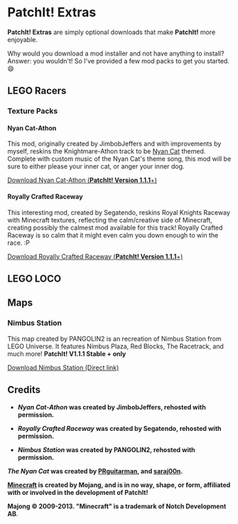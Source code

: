 PatchIt! Extras
===============

**PatchIt! Extras** are simply optional downloads that make **PatchIt!** more enjoyable.

Why would you download a mod installer and not have anything to install?  Answer: you wouldn't! So I've provided a few mod packs
to get you started. :smile:

LEGO Racers
-----------

### Texture Packs

#### Nyan Cat-Athon

This mod, originally created by JimbobJeffers and with improvements by myself, reskins the Knightmare-Athon track to be [Nyan Cat](http://www.youtube.com/watch?v=QH2-TGUlwu4) themed. 
Complete with custom music of the Nyan Cat's theme song, this mod will be sure to either please your inner cat, or anger your inner dog.

[Download Nyan Cat-Athon (**PatchIt! Version 1.1.1**+)](https://github.com/le717/ShareIt/raw/master/Extras/Nyan_Cat-Athon_v1.1.1.zip)

#### Royally Crafted Raceway

This interesting mod, created by Segatendo, reskins Royal Knights Raceway with Minecraft textures, 
reflecting the calm/creative side of Minecraft, creating possibly the calmest mod available for this track!
Royally Crafted Raceway is so calm that it might even calm you down enough to win the race. :P


[Download Royally Crafted Raceway (**PatchIt! Version 1.1.1**+)](https://github.com/le717/ShareIt/raw/master/Extras/Royally_Crafted_Raceway_v1.0.1.zip)

LEGO LOCO
---------

## Maps

### Nimbus Station

This map created by PANGOLIN2 is an recreation of Nimbus Station from LEGO Universe. It features Nimbus Plaza, Red Blocks, The Racetrack, and much more!
**PatchIt! V1.1.1 Stable + only**

[Download Nimbus Station (Direct link)](https://github.com/le717/ShareIt/Extras/raw/)


Credits
-------

* ***Nyan Cat-Athon* was created by JimbobJeffers, rehosted with permission.**

* ***Royally Crafted Raceway* was created by Segatendo, rehosted with permission.**

* ***Nimbus Station* was created by PANGOLIN2, rehosted with permission.**

***The Nyan Cat* was created by [PRguitarman](http://www.prguitarman.com/index.php?id=348), and [saraj00n](http://www.youtube.com/user/saraj00n).**

**[Minecraft](http://minecraft.net/) is created by Mojang, and is in no way, shape, or form, affiliated with or involved in the development of PatchIt!**

**Majong © 2009-2013. "Minecraft" is a trademark of Notch Development AB**.

